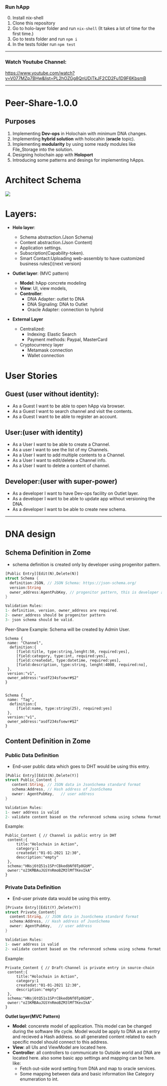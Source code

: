 ### Run hApp

0. Install nix-shell
1. Clone this repository
2. Go to holo-layer folder and run `nix-shell` (It takes a lot of time for the first time.)
3. Go to tests folder and run `npm i`
4. In the tests folder run `npm test`
___________
### Watch Youtube Channel:
https://www.youtube.com/watch?v=V077MZp7BHw&list=PL2hOZGg8QnUDiTkJF2CD2Fu1D9F6KbsmB
___________
# Peer-Share-1.0.0


## Purposes
1. Implementing **Dev-ops** in Holochain with minimum DNA changes.
2. Implementing **hybrid solution** with holocahin (**oracle** topic).
3. Implementing **modularity** by using some ready modules like File_Storage into the solution.
4. Designing holochain app with **Holoport**
5. Introducing some patterns and desings for implementing hApps.
# Architect Schema

![](https://i.imgur.com/51Wq6oC.png)


# Layers:
* **Holo layer**:
    * Schema abstraction.(Json Schema)
    * Content abstraction.(Json Content)
    * Application settings.
    * Subscription(Capability-token).
    * Smart Contact:Uploading web-assembly to have customized business rules()(next version)
* **Outlet layer**: (MVC pattern)
    * **Model**: hApp concrete modeling
    * **View**: UI, view models,
    * **Controller**:
        * DNA Adapter: outlet to DNA 
        * DNA Signaling: DNA to Outlet
        * Oracle Adapter: connection to hybrid

* **External Layer**
    * Centralized:
        * Indexing: Elastic Search
        * Payment methods: Paypal, MasterCard
    * Cryptocurrency layer
        * Metamask connection
        * Wallet connection


# User Stories
## Guest (user without identity):
* As a Guest I want to be able to open hApp via browser.
* As a Guest I want to search channel and visit the contents.
* As a Guest I want to be able to register an account.
## User:(user with identity)
* As a User I want to be able to create a Channel.
* As a user I want to see the list of my Channels.
* As a User I want to add multiple contents to a Channel.
* As a User I want to edit/delete a Channel info.
* As a User I want to delete a content of channel.
## Developer:(user with super-power)
* As a developer I want to have Dev-ops facility on Outlet layer.
* As a developer I want to be able to update app without versioning the DNA.
* As a developer I want to be able to create new schema.

___

# DNA design
## Schema Definition in Zome

* schema definition is created only by developer using progenitor pattern.
```rust
[Public Entry][Edit(N),Delete(N)]
struct Schema {  
  definition:JSON, // JSON Schema: https://json-schema.org/
  version:String
  owner_address:AgentPubKey, // progenitor pattern, this is developer agent address
}

Validation Rules:
1- definition, version, owner_address are required.
2- owner_address should be progenitor pattern
3- json schema should be valid.

```
Peer-Share Example:
Schema will be created by Admin User.
```json=
Schema {
 name: "Channel",
  definition:{
     [field:title, type:string,lenght:50, required:yes],
     [field:category, type:int, required:yes],
     [field:createdat, type:datetime, required:yes],
     [field:description, type:string, lenght:4000, required:no],     
 },
 version:"v1",
 owner_address:"asdf234sfsewr#$2"
}


Schema {
 name: "Tag",
  definition:{
     [field:name, type:string(25), required:yes]    
 },
 version:"v1",
 owner_address:"asdf234sfsewr#$2"
}
```
## Content Definition in Zome
### Public Data Definition
* End-user public data which goes to DHT would be using this entry.
```rust
[Public Entry][Edit(N),Delete(Y)]
struct Public_Content { 
   content:String, // JSON data in JsonSchema standard format
   schema:Address, // Hash address of JsonSchema
   owner: AgentPubKey,   // user address
}

Validation Rules:
1- ower address is valid
2- validate content based on the referenced schema using schema format.
```
Example:
```json=
Public_Content { // Channel is public entry in DHT
 content:{
     title:"Holochain in Action",
     category:1
     createdat:"01-01-2021 12:30",
     description:"empty"
 },
 schema:"HNsj6tQ51s1SPrCBkedbNf0Tp0GbM",
 owner:"o23KMBAuJGSYnRmoBZM3lMfTKevIkA"
}

```

### Private Data Definition

* End-user private data would be using this entry.
```rust
[Private Entry][Edit(Y),Delete(Y)]
struct Private_Content{
  content:String, // JSON data in JsonSchema standard format
  schema:Address, // Hash address of JsonSchema
  owner: AgentPubKey,   // user address
}

Validation Rules:
1- ower address is valid
2- validate content based on the referenced schema using schema format.

```
Example:
```json=
Private_Content { // Draft-Channel is private entry in source-chain
 content:{
     title:"Holochain in Action",
     category:1
     createdat:"01-01-2021 12:30",
     description:"empty"
 },
 schema:"HNsj6tQ51s1SPrCBkedbNf0Tp0GbM",
 owner:"o23KMBAuJGSYnRmoBZM3lMfTKevIkA"
}
```
**Outlet layer(MVC Pattern)**
* **Model**: concerete model of application. This model can be changed during the software life cycle. Model would be apply to DNA as an entry and recieved a Hash address. so all generated content related to each specific model should connect to this address. 
* **View**: all UIs and ViewModel are located here. 
* **Controller**: all controllers to communicate to Outside world and DNA are located here. also some basic app settings and mapping can be here. like:      
    * Fetch out-side word setting from DNA and map to oracle services.
    * Some mapping between data and basic information like Category enumeration to int. 


